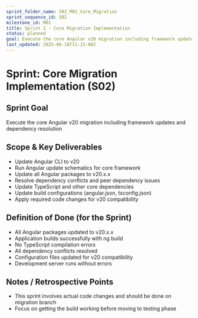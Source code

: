 ```yaml
---
sprint_folder_name: S02_M01_Core_Migration
sprint_sequence_id: S02
milestone_id: M01
title: Sprint 2 - Core Migration Implementation
status: planned
goal: Execute the core Angular v20 migration including framework updates and dependency resolution
last_updated: 2025-06-18T11:15:00Z
---
```


# Sprint: Core Migration Implementation (S02)

## Sprint Goal
Execute the core Angular v20 migration including framework updates and dependency resolution

## Scope & Key Deliverables
- Update Angular CLI to v20
- Run Angular update schematics for core framework
- Update all Angular packages to v20.x.x
- Resolve dependency conflicts and peer dependency issues
- Update TypeScript and other core dependencies
- Update build configurations (angular.json, tsconfig.json)
- Apply required code changes for v20 compatibility

## Definition of Done (for the Sprint)
- All Angular packages updated to v20.x.x
- Application builds successfully with ng build
- No TypeScript compilation errors
- All dependency conflicts resolved
- Configuration files updated for v20 compatibility
- Development server runs without errors

## Notes / Retrospective Points
- This sprint involves actual code changes and should be done on migration branch
- Focus on getting the build working before moving to testing phase